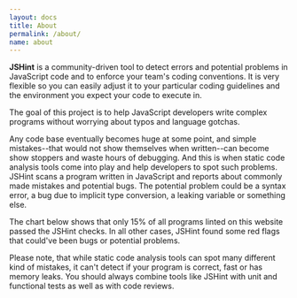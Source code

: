 ```yaml
---
layout: docs
title: About
permalink: /about/
name: about
---
```


**JSHint** is a community-driven tool to detect errors and potential problems in
JavaScript code and to enforce your team's coding conventions. It is very
flexible so you can easily adjust it to your particular coding guidelines and
the environment you expect your code to execute in.

<div class="bigtext">
The goal of this project is to help JavaScript developers write complex programs
without worrying about typos and language gotchas.
</div>

Any code base eventually becomes huge at some point, and simple mistakes--that
would not show themselves when written--can become show stoppers and waste
hours of debugging. And this is when static code analysis tools come into play
and help developers to spot such problems. JSHint scans a program written in
JavaScript and reports about commonly made mistakes and potential bugs. The
potential problem could be a syntax error, a bug due to implicit type
conversion, a leaking variable or something else.

The chart below shows that only 15% of all programs linted on this website
passed the JSHint checks. In all other cases, JSHint found some red flags
that could've been bugs or potential problems.

<div id="stats-lints">
</div>

Please note, that while static code analysis tools can spot many different kind
of mistakes, it can't detect if your program is correct, fast or has memory
leaks. You should always combine tools like JSHint with unit and functional
tests as well as with code reviews.

<script type="text/javascript">
var Keen=Keen||{configure:function(e){this._cf=e},addEvent:function(e,t,n,i){this._eq=this._eq||[],this._eq.push([e,t,n,i])},setGlobalProperties:function(e){this._gp=e},onChartsReady:function(e){this._ocrq=this._ocrq||[],this._ocrq.push(e)}};(function(){var e=document.createElement("script");e.type="text/javascript",e.async=!0,e.src=("https:"==document.location.protocol?"https://":"http://")+"dc8na2hxrj29i.cloudfront.net/code/keen-2.1.0-min.js";var t=document.getElementsByTagName("script")[0];t.parentNode.insertBefore(e,t)})();

Keen.configure({
    projectId: "50e24abc3843312ecb000002",
    readKey: "d766ce12f9dc48680e1642a6eb2d6c0c21e287b6093abbc5d9b2333c924d5cb5a4682ab54e2f5f8b174aee658a29a6496501a5e3bfcc126df572f29c2a4225c0bb6acd13427b6f8a0c7d0a1fc9ac94e76ae91a5751efa2314564c68a8283a2e7062b46650d5c8079290f834e04959933",
    writeKey: "70c2f6c374616275eda384c613b64f817b485bb288711b0640435bacfc157d89966a3616b234c8ef16c9d4f1617a7fbe85aa0faafa1410693993dfbdb3d24e23cb431ba38f92a0abce03cb31abb979e3ec08fd288b1d54b86f86d2af78bfa3be0e5ab0d205ba11bcd7035bfc04ff24f6"
});

Keen.onChartsReady(function() {
  var metric = new Keen.Metric("lint", {
    analysisType: "count",
    targetProperty: "keen.timestamp",
    groupBy: "success"
  });

  metric.draw(document.getElementById("stats-lints"), {
  	labelMapping: { "true": "Runs w/o warnings", "false": "Runs with warnings" }
  });
});
</script>
